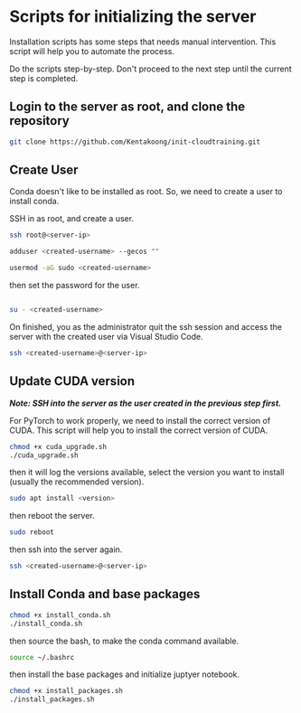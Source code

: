 # Scripts for initializing the server

Installation scripts has some steps that needs manual intervention. This script will help you to automate the process.

Do the scripts step-by-step. Don't proceed to the next step until the current step is completed.

## Login to the server as root, and clone the repository

```bash
git clone https://github.com/Kentakoong/init-cloudtraining.git
```

## Create User

Conda doesn't like to be installed as root. So, we need to create a user to install conda.

SSH in as root, and create a user.

```bash
ssh root@<server-ip>
```

```bash
adduser <created-username> --gecos ""

usermod -aG sudo <created-username>
```

then set the password for the user.

```bash

su - <created-username>

```

On finished, you as the administrator quit the ssh session and access the server with the created user via Visual Studio Code.

```bash
ssh <created-username>@<server-ip>
```

## Update CUDA version

***Note: SSH into the server as the user created in the previous step first.***

For PyTorch to work properly, we need to install the correct version of CUDA. This script will help you to install the correct version of CUDA.

```bash
chmod +x cuda_upgrade.sh
./cuda_upgrade.sh
```

then it will log the versions available, select the version you want to install (usually the recommended version).

```bash
sudo apt install <version>
```

then reboot the server.

```bash
sudo reboot
```

then ssh into the server again.

```bash
ssh <created-username>@<server-ip>
```

## Install Conda and base packages

```bash
chmod +x install_conda.sh
./install_conda.sh
```

then source the bash, to make the conda command available.

```bash
source ~/.bashrc
```

then install the base packages and initialize juptyer notebook.

```bash
chmod +x install_packages.sh
./install_packages.sh
```